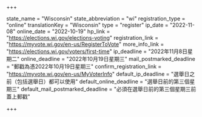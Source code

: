 +++

state_name = "Wisconsin"
state_abbreviation = "wi"
registration_type = "online"
translationKey = "Wisconsin"
type = "register"
ip_date = "2022-11-08"
online_date = "2022-10-19"
hp_link = "https://elections.wi.gov/elections-voting"
registration_link = "https://myvote.wi.gov/en-us/RegisterToVote"
more_info_link = "https://elections.wi.gov/voters/first-time"
ip_deadline = "2022年11月8日星期二"
online_deadline = "2022年10月19日星期三"
mail_postmarked_deadline = "郵戳為憑2022年10月19日星期三"
confirm_registration_link = "https://myvote.wi.gov/en-us/MyVoterInfo"
default_ip_deadline = "選舉日之前（包括選舉日）都可以使用"
default_online_deadline = "選舉日前的第三個星期三"
default_mail_postmarked_deadline = "必須在選舉日前的第三個星期三前蓋上郵戳"

+++